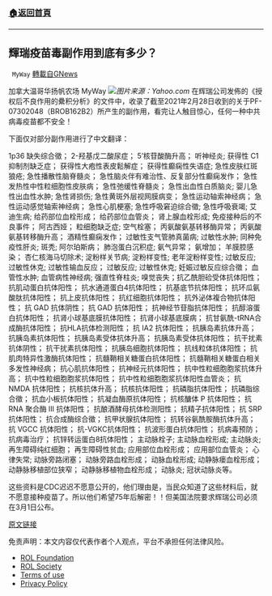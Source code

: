 ###  [:house:返回首頁](https://github.com/ourhimalayas/txt)
---


## 輝瑞疫苗毒副作用到底有多少？
` MyWay` [轉載自GNews](https://gnews.org/zh-hans/2102915/)

加拿大温哥华扬帆农场 MyWay
![](https://assets.gnews.org/wp-content/uploads/2022/03/yahoo.com3-2.jpg)*图片来源：Yahoo.com*
在辉瑞公司发佈的《授权后不良作用的纍积分析》的文件中，收录了截至2021年2月28日收到的关于PF-07302048（BROB162B2）所产生的副作用，看完让人触目惊心，任何一种中共病毒疫苗都不安全！

下面仅对部分副作用进行了中文翻译：

1p36 缺失综合徵； 2-羟基戊二酸尿症； 5’核苷酸酶升高； 听神经炎; 获得性 C1 抑制剂缺乏症； 获得性大疱性表皮鬆解症； 获得性癫痫性失语症; 急性皮肤红斑狼疮; 急性播散性脑脊髓炎； 急性脑炎伴有难治性、反复部分性癫痫发作； 急性发热性中性粒细胞性皮肤病； 急性弛缓性脊髓炎； 急性出血性白质脑炎; 婴儿急性出血性水肿; 急性肾损伤; 急性黄斑外层视网膜病变； 急性运动轴索神经病； 急性运动感觉轴索神经病； 急性心肌梗塞; 急性呼吸窘迫综合徵; 急性呼吸衰竭; 艾迪生病; 给药部位血栓形成； 给药部位血管炎； 肾上腺血栓形成; 免疫接种后的不良事件； 阿古西娅； 粒细胞缺乏症; 空气栓塞； 丙氨酸氨基转移酶异常； 丙氨酸氨基转移酶升高； 酒精性癫痫发作； 过敏性支气管肺真菌病; 过敏性水肿; 同种免疫性肝炎; 斑秃; 阿尔珀斯病； 肺泡蛋白沉积症; 氨气异常； 氨增加； 羊膜腔感染； 杏仁核海马切除术; 淀粉样关节病; 淀粉样变性; 老年淀粉样变性; 过敏反应; 过敏性休克; 过敏性输血反应； 过敏反应; 过敏性休克; 妊娠过敏反应综合徵； 血管性水肿; 血管病性神经病; 强直性脊柱炎; 嗅觉丧失；抗乙酰胆硷受体抗体阳性； 抗肌动蛋白抗体阳性； 抗水通道蛋白4抗体阳性； 抗基底节抗体阳性； 抗环瓜氨酸肽抗体阳性； 抗上皮抗体阳性； 抗红细胞抗体阳性； 抗外泌体複合物抗体阳性； 抗 GAD 抗体阴性； 抗 GAD 抗体阳性； 抗神经节苷脂抗体阳性； 抗醇溶蛋白抗体阳性； 抗肾小球基底膜抗体阳性； 抗肾小球基底膜病； 抗甘氨酰-tRNA合成酶抗体阳性； 抗HLA抗体检测阳性； 抗 IA2 抗体阳性； 抗胰岛素抗体升高； 抗胰岛素抗体阳性； 抗胰岛素受体抗体升高； 抗胰岛素受体抗体阳性； 抗干扰素抗体阴性； 抗干扰素抗体阳性； 抗胰岛细胞抗体阳性； 抗线粒体抗体阳性； 抗肌肉特异性激酶抗体阳性； 抗髓鞘相关糖蛋白抗体阳性； 抗髓鞘相关糖蛋白相关多发性神经病； 抗心肌抗体阳性； 抗神经元抗体阳性； 抗中性粒细胞胞浆抗体升高； 抗中性粒细胞胞浆抗体阳性； 抗中性粒细胞胞浆抗体阳性血管炎； 抗 NMDA 抗体阳性； 抗核抗体升高； 抗核抗体阳性； 抗磷脂抗体阳性； 抗磷脂综合徵； 抗血小板抗体阳性； 抗凝血酶原抗体阳性； 抗核醣体 P 抗体阳性； 抗 RNA 聚合酶 III 抗体阳性； 抗酿酒酵母抗体检测阳性； 抗精子抗体阳性； 抗 SRP 抗体阳性； 抗合成酶综合徵； 抗甲状腺抗体阳性； 抗转谷氨酰胺酶抗体升高； 抗 VGCC 抗体阳性； 抗-VGKC抗体阳性； 抗波形蛋白抗体阳性； 抗病毒预防； 抗病毒治疗； 抗锌转运蛋白8抗体阳性； 主动脉栓子; 主动脉血栓形成; 主动脉炎; 再生障碍纯红细胞； 再生障碍性贫血; 应用部位血栓形成； 应用部位血管炎； 心律失常; 动脉旁路闭塞； 动脉旁路血栓形成； 动脉血栓形成; 动静脉瘘血栓形成； 动静脉移植部位狭窄； 动静脉移植物血栓形成； 动脉炎; 冠状动脉炎等。

这些资料是CDC迟迟不愿意公开的，他们理由是，当民众知道了这些材料后，就不愿意接种疫苗了。所以他们希望75年后解密！！但美国法院要求辉瑞公司必须在3月1日公布。

[原文链接](https://phmpt.org/wp-content/uploads/2021/11/5.3.6-postmarketing-experience.pdf)

 

免责声明：本文内容仅代表作者个人观点，平台不承担任何法律风险。

- [ROL Foundation](https://rolfoundation.org/)
- [ROL Society](https://rolsociety.org/)
- [Terms of use](https://gnews.org/terms-of-use-3/)
- [Privacy Policy](https://gnews.org/privacy-policy/)
